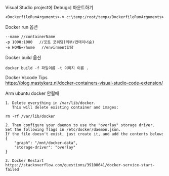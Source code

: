 
Visual Studio project에 Debug시 마운트하기  
~~~
<DockerfileRunArguments>-v c:\temp:/root/temp</DockerfileRunArguments>
~~~

Docker run 옵션  
~~~
--name //containerName
-p 1000:1000   //포트 포워딩(외부/컨테이너순)
-e HOME=/home   //envirment할당
~~~

Docker build 옵션
~~~
docker build -f 파일이름 -t 이미지 이름 .
~~~

Docker Vscode Tips   
https://blog.mastykarz.nl/docker-containers-visual-studio-code-extension/


Arm ubuntu docker 안될때
~~~
1. Delete everything in /var/lib/docker. 
   This will delete existing container and images:

rm -rf /var/lib/docker

2. Then configure your daemon to use the "overlay" storage driver. 
Set the following flags in /etc/docker/daemon.json. 
If the file doesn't exist, just create it, and add the contents below:
{
    "graph": "/mnt/docker-data",
    "storage-driver": "overlay"
}

3. Docker Restart
https://stackoverflow.com/questions/39100641/docker-service-start-failed
~~~

